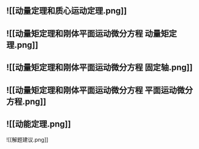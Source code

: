 ![[动量定理和质心运动定理.png]]
---
![[动量矩定理和刚体平面运动微分方程 动量矩定理.png]]
---
![[动量矩定理和刚体平面运动微分方程 固定轴.png]]
---
![[动量矩定理和刚体平面运动微分方程 平面运动微分方程.png]]
---
![[动能定理.png]]
---
![[解题建议.png]]